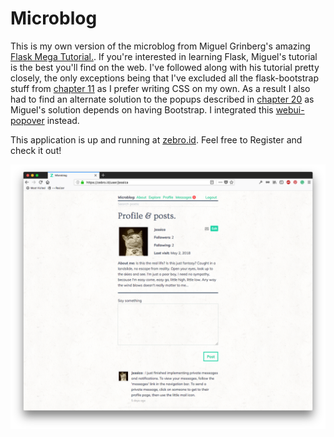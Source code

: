 # Microblog

This is my own version of the microblog from Miguel Grinberg's amazing [Flask Mega Tutorial.](https://blog.miguelgrinberg.com/post/the-flask-mega-tutorial-part-i-hello-world).  If you're interested in learning Flask, Miguel's tutorial is the best you'll find on the web. I've followed along with his tutorial pretty closely, the only exceptions being that I've excluded all the flask-bootstrap stuff from [chapter 11](https://blog.miguelgrinberg.com/post/the-flask-mega-tutorial-part-xi-facelift) as I prefer writing CSS on my own. As a result I also had to find an alternate solution to the popups described in [chapter 20](https://blog.miguelgrinberg.com/post/the-flask-mega-tutorial-part-xx-some-javascript-magic) as Miguel's solution depends on having Bootstrap. I integrated this [webui-popover](https://github.com/sandywalker/webui-popover) instead.

This application is up and running at [zebro.id](https://zebro.id/). Feel free to Register and check it out!

![Microblog](/app/static/img/screenshot.png "Microblog running in Firefox")
